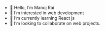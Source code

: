 - 👋 Hello, I’m Manoj Rai
- 👀 I’m interested in web development
- 🌱 I’m currently learning React js
- 💞️ I’m looking to collaborate on web projects.

<!---
ManojThulung/ManojThulung is a ✨ special ✨ repository because its `README.md` (this file) appears on your GitHub profile.
You can click the Preview link to take a look at your changes.
--->
